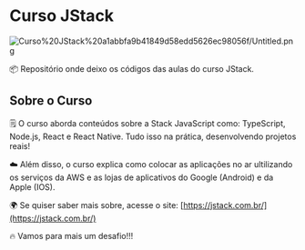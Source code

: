 # Curso JStack

![Curso%20JStack%20a1abbfa9b41849d58edd5626ec98056f/Untitled.png](Curso%20JStack%20a1abbfa9b41849d58edd5626ec98056f/Untitled.png)

📦 Repositório onde deixo os códigos das aulas do curso JStack.

## Sobre o Curso

🗒️ O curso aborda conteúdos sobre a Stack JavaScript como: TypeScript, Node.js, React e React Native. Tudo isso na prática, desenvolvendo projetos reais!

☁️ Além disso, o curso explica como colocar as aplicações no ar ultilizando os serviços da AWS e as lojas de aplicativos do Google (Android) e da Apple (IOS).

🌍 Se quiser saber mais sobre, acesse o site: [https://jstack.com.br/](https://jstack.com.br/)

🔥 Vamos para mais um desafio!!!